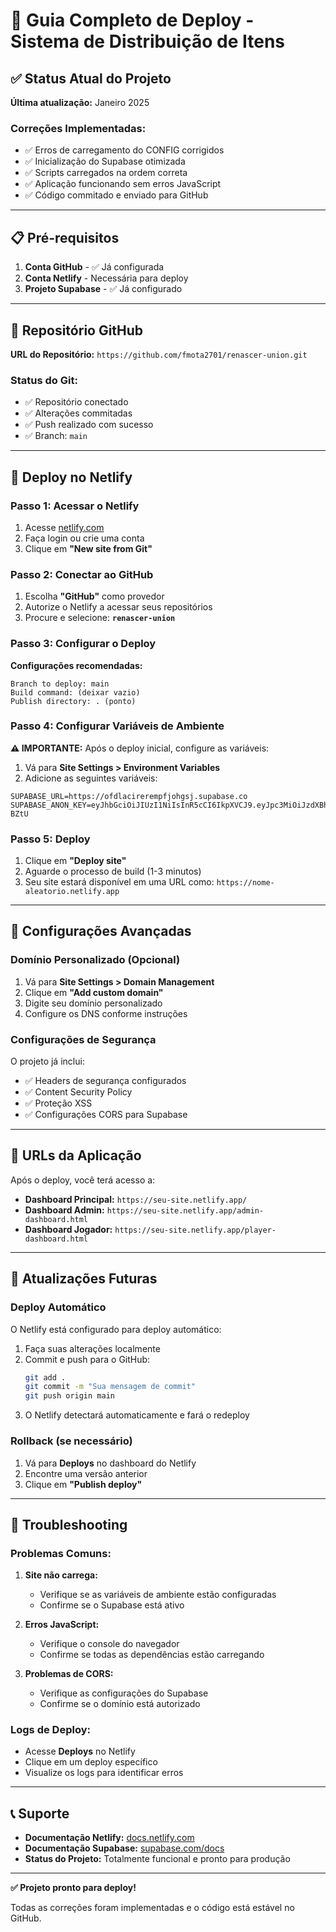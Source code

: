 # 🚀 Guia Completo de Deploy - Sistema de Distribuição de Itens

## ✅ Status Atual do Projeto

**Última atualização:** Janeiro 2025

### Correções Implementadas:
- ✅ Erros de carregamento do CONFIG corrigidos
- ✅ Inicialização do Supabase otimizada
- ✅ Scripts carregados na ordem correta
- ✅ Aplicação funcionando sem erros JavaScript
- ✅ Código commitado e enviado para GitHub

---

## 📋 Pré-requisitos

1. **Conta GitHub** - ✅ Já configurada
2. **Conta Netlify** - Necessária para deploy
3. **Projeto Supabase** - ✅ Já configurado

---

## 🔗 Repositório GitHub

**URL do Repositório:** `https://github.com/fmota2701/renascer-union.git`

### Status do Git:
- ✅ Repositório conectado
- ✅ Alterações commitadas
- ✅ Push realizado com sucesso
- ✅ Branch: `main`

---

## 🚀 Deploy no Netlify

### Passo 1: Acessar o Netlify

1. Acesse [netlify.com](https://netlify.com)
2. Faça login ou crie uma conta
3. Clique em **"New site from Git"**

### Passo 2: Conectar ao GitHub

1. Escolha **"GitHub"** como provedor
2. Autorize o Netlify a acessar seus repositórios
3. Procure e selecione: **`renascer-union`**

### Passo 3: Configurar o Deploy

**Configurações recomendadas:**
```
Branch to deploy: main
Build command: (deixar vazio)
Publish directory: . (ponto)
```

### Passo 4: Configurar Variáveis de Ambiente

**⚠️ IMPORTANTE:** Após o deploy inicial, configure as variáveis:

1. Vá para **Site Settings > Environment Variables**
2. Adicione as seguintes variáveis:

```env
SUPABASE_URL=https://ofdlacirerempfjohgsj.supabase.co
SUPABASE_ANON_KEY=eyJhbGciOiJIUzI1NiIsInR5cCI6IkpXVCJ9.eyJpc3MiOiJzdXBhYmFzZSIsInJlZiI6Im9mZGxhY2lyZXJlbXBmam9oZ3NqIiwicm9sZSI6ImFub24iLCJpYXQiOjE3NTczNjg1NzUsImV4cCI6MjA3Mjk0NDU3NX0.1VOaD9QeDepJEZTiYtKrPTdfkBDcn2__jRnCfV-BZtU
```

### Passo 5: Deploy

1. Clique em **"Deploy site"**
2. Aguarde o processo de build (1-3 minutos)
3. Seu site estará disponível em uma URL como: `https://nome-aleatorio.netlify.app`

---

## 🔧 Configurações Avançadas

### Domínio Personalizado (Opcional)

1. Vá para **Site Settings > Domain Management**
2. Clique em **"Add custom domain"**
3. Digite seu domínio personalizado
4. Configure os DNS conforme instruções

### Configurações de Segurança

O projeto já inclui:
- ✅ Headers de segurança configurados
- ✅ Content Security Policy
- ✅ Proteção XSS
- ✅ Configurações CORS para Supabase

---

## 📱 URLs da Aplicação

Após o deploy, você terá acesso a:

- **Dashboard Principal:** `https://seu-site.netlify.app/`
- **Dashboard Admin:** `https://seu-site.netlify.app/admin-dashboard.html`
- **Dashboard Jogador:** `https://seu-site.netlify.app/player-dashboard.html`

---

## 🔄 Atualizações Futuras

### Deploy Automático

O Netlify está configurado para deploy automático:
1. Faça suas alterações localmente
2. Commit e push para o GitHub:
   ```bash
   git add .
   git commit -m "Sua mensagem de commit"
   git push origin main
   ```
3. O Netlify detectará automaticamente e fará o redeploy

### Rollback (se necessário)

1. Vá para **Deploys** no dashboard do Netlify
2. Encontre uma versão anterior
3. Clique em **"Publish deploy"**

---

## 🐛 Troubleshooting

### Problemas Comuns:

1. **Site não carrega:**
   - Verifique se as variáveis de ambiente estão configuradas
   - Confirme se o Supabase está ativo

2. **Erros JavaScript:**
   - Verifique o console do navegador
   - Confirme se todas as dependências estão carregando

3. **Problemas de CORS:**
   - Verifique as configurações do Supabase
   - Confirme se o domínio está autorizado

### Logs de Deploy:

- Acesse **Deploys** no Netlify
- Clique em um deploy específico
- Visualize os logs para identificar erros

---

## 📞 Suporte

- **Documentação Netlify:** [docs.netlify.com](https://docs.netlify.com)
- **Documentação Supabase:** [supabase.com/docs](https://supabase.com/docs)
- **Status do Projeto:** Totalmente funcional e pronto para produção

---

**✅ Projeto pronto para deploy!** 

Todas as correções foram implementadas e o código está estável no GitHub.